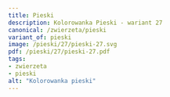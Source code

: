 ```yaml
---
title: Pieski
description: Kolorowanka Pieski - wariant 27
canonical: /zwierzeta/pieski
variant_of: pieski
image: /pieski/27/pieski-27.svg
pdf: /pieski/27/pieski-27.pdf
tags:
- zwierzeta
- pieski
alt: "Kolorowanka pieski"
---
```

